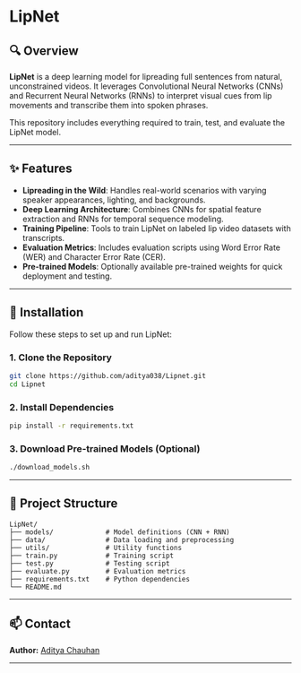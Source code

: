 
# LipNet

## 🔍 Overview

**LipNet** is a deep learning model for lipreading full sentences from natural, unconstrained videos. It leverages Convolutional Neural Networks (CNNs) and Recurrent Neural Networks (RNNs) to interpret visual cues from lip movements and transcribe them into spoken phrases.

This repository includes everything required to train, test, and evaluate the LipNet model.

---

## ✨ Features

- **Lipreading in the Wild**: Handles real-world scenarios with varying speaker appearances, lighting, and backgrounds.
- **Deep Learning Architecture**: Combines CNNs for spatial feature extraction and RNNs for temporal sequence modeling.
- **Training Pipeline**: Tools to train LipNet on labeled lip video datasets with transcripts.
- **Evaluation Metrics**: Includes evaluation scripts using Word Error Rate (WER) and Character Error Rate (CER).
- **Pre-trained Models**: Optionally available pre-trained weights for quick deployment and testing.

---

## 🚀 Installation

Follow these steps to set up and run LipNet:

### 1. Clone the Repository
```bash
git clone https://github.com/aditya038/Lipnet.git
cd Lipnet
```

### 2. Install Dependencies
```bash
pip install -r requirements.txt
```

### 3. Download Pre-trained Models (Optional)
```bash
./download_models.sh
```

---

## 📁 Project Structure

```
LipNet/
├── models/             # Model definitions (CNN + RNN)
├── data/               # Data loading and preprocessing
├── utils/              # Utility functions
├── train.py            # Training script
├── test.py             # Testing script
├── evaluate.py         # Evaluation metrics
├── requirements.txt    # Python dependencies
└── README.md
```

---

## 📫 Contact


**Author:** [Aditya Chauhan](https://github.com/aditya038)

---

